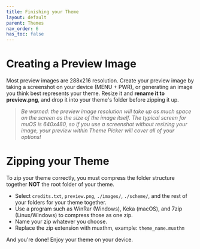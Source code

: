 ```yaml
---
title: Finishing your Theme
layout: default
parent: Themes
nav_order: 6
has_toc: false
---
```


# Creating a Preview Image 
Most preview images are 288x216 resolution. Create your preview image by taking a screenshot on your device (MENU + PWR), or generating an image you think best represents your theme. Resize it and **rename it to preview.png**, and drop it into your theme's folder before zipping it up.

> *Be warned: the preview image resolution will take up as much space on the screen as the size of the image itself. The typical screen for muOS is 640x480, so if you use a screenshot without resizing your image, your preview within Theme Picker will cover all of your options!*

# Zipping your Theme 
To zip your theme correctly, you must compress the folder structure together **NOT** the root folder of your theme.
- Select `credits.txt`, `preview.png`, `./images/`, `./scheme/`, and the rest of your folders for your theme together.
- Use a program such as WinRar (Windows), Keka (macOS), and 7zip (Linux/Windows) to compress those as one zip.
- Name your zip whatever you choose.
- Replace the zip extension with muxthm, example: `theme_name.muxthm`

And you're done! Enjoy your theme on your device.
